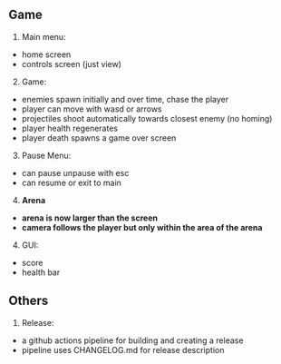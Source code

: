 ## Game
1. Main menu:
 - home screen
 - controls screen (just view)
2. Game:
 - enemies spawn initially and over time, chase the player
 - player can move with wasd or arrows
 - projectiles shoot automatically towards closest enemy (no homing)
 - player health regenerates
 - player death spawns a game over screen
3. Pause Menu:
 - can pause unpause with esc
 - can resume or exit to main 
4. **Arena**
 - **arena is now larger than the screen**
 - **camera follows the player but only within the area of the arena**
4. GUI:
 - score
 - health bar
## Others
1. Release:
 - a github actions pipeline for building and creating a release
 - pipeline uses CHANGELOG.md for release description
